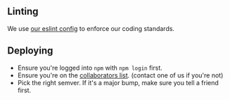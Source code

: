 ## Linting

We use [our eslint config](https://www.npmjs.com/package/eslint-config-osedea) to enforce our coding standards.

## Deploying

* Ensure you're logged into `npm` with `npm login` first.
* Ensure you're on the [collaborators list](https://www.npmjs.com/package/ignite-crashlytics/). (contact one of us if you're not)
* Pick the right semver. If it's a major bump, make sure you tell a friend first.

